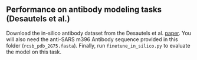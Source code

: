 ## Performance on antibody modeling tasks (Desautels et al.)

Download the in-silico antibody dataset from the Desautels et al. [paper](https://www.biorxiv.org/content/10.1101/2020.04.03.024885v1.supplementary-material). You will also need the anti-SARS m396 Antibody sequence provided in this folder (`rcsb_pdb_2G75.fasta`). Finally, run `finetune_in_silico.py` to evaluate the model on this task. 